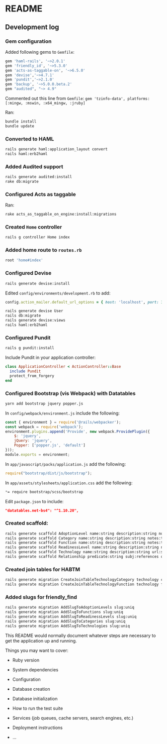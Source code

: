 # README

## Development log

### Gem configuration
Added following gems to `Gemfile`:

```ruby
gem 'haml-rails', '~>2.0.1'
gem 'friendly_id', '~>5.3.0'
gem 'acts-as-taggable-on', '~>6.5.0'
gem 'devise','~>4.7.1'
gem 'pundit','~>2.1.0'
gem 'backup', '~>5.0.0.beta.2'
gem "audited", "~> 4.9"
```

Commented out this line from `Gemfile`:
`gem 'tzinfo-data', platforms: [:mingw, :mswin, :x64_mingw, :jruby]`

Ran:

```bash
bundle install
bundle update
```

### Converted to HAML
```bash
rails generate haml:application_layout convert
rails haml:erb2haml
```

### Added Audited support
```bash
rails generate audited:install
rake db:migrate
```

### Configured Acts as taggable
Ran:
```bash
rake acts_as_taggable_on_engine:install:migrations
```

### Created `Home` controller
```bash
rails g controller Home index
```

### Added home route to `routes.rb`
```ruby
root 'home#index'
```

### Configured Devise
```bash
rails generate devise:install
```
Edited `config/environments/development.rb` to add:
```ruby
config.action_mailer.default_url_options = { host: 'localhost', port: 3000 }
```

```bash
rails generate devise User
rails db:migrate
rails generate devise:views
rails haml:erb2haml
```

### Configured Pundit
```bash
rails g pundit:install
```

Include Pundit in your application controller:

```ruby
class ApplicationController < ActionController::Base
  include Pundit
  protect_from_forgery
end
```

### Configured Bootstrap (vis Webpack) with Datatables
```bash
yarn add bootstrap jquery popper.js
```

In `config/webpack/environment.js` include the following:

```javascript
const { environment } = require('@rails/webpacker');
const webpack = require('webpack');
environment.plugins.append('Provide', new webpack.ProvidePlugin({
    $: 'jquery',
    jQuery: 'jquery',
    Popper: ['popper.js', 'default']
}));
module.exports = environment;
```

In `app/javascript/packs/application.js` add the following:

```javascript
require("bootstrap/dist/js/bootstrap");
```

In `app/assets/stylesheets/application.css` add the following:
```css
*= require bootstrap/scss/bootstrap
```

Edit `package.json` to include:
```json
"datatables.net-bs4": "^1.10.20",
````
<!--
```bash
yarn add http://datatables.net-bs4 
```
-->

### Created  scaffold:
```bash
rails generate scaffold AdoptionLevel name:string description:string notes:text slug:uniq
rails generate scaffold Category name:string description:string notes:text slug:uniq
rails generate scaffold Function name:string description:string notes:text slug:uniq
rails generate scaffold ReadinessLevel name:string description:string notes:text slug:uniq
rails generate scaffold Technology name:string description:string url:string notes:text slug:uniq adoption_level:references readiness_level:references
rails generate scaffold Relationship predicate:string subj:references obj:references
```

### Created join tables for HABTM
```bash
rails generate migration CreateJoinTableTechnologyCategory technology category
rails generate migration CreateJoinTableTechnologyFunction technology function
```

### Added slugs for friendly_find
```bash
rails generate migration AddSlugToAdoptionLevels slug:uniq
rails generate migration AddSlugToFunctions slug:uniq
rails generate migration AddSlugToReadinessLevels slug:uniq
rails generate migration AddSlugToCategories slug:uniq
rails generate migration AddSlugToTechnologies slug:uniq
```








This README would normally document whatever steps are necessary to get the
application up and running.

Things you may want to cover:

* Ruby version

* System dependencies

* Configuration

* Database creation

* Database initialization

* How to run the test suite

* Services (job queues, cache servers, search engines, etc.)

* Deployment instructions

* ...
